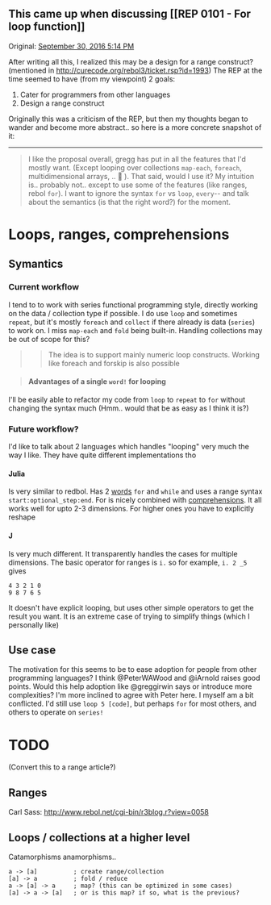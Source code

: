 ## This came up when discussing [[REP 0101 - For loop function]]

Original: [September 30, 2016 5:14 PM](https://gitter.im/red/red?at=57ee5729d38f186520b3434a)

After writing all this, I realized this may be a design for a range construct? (mentioned in http://curecode.org/rebol3/ticket.rsp?id=1993)
The REP at the time seemed to have (from my viewpoint) 2 goals:

1. Cater for programmers from other languages
2. Design a range construct

Originally this was a criticism of the REP, but then my thoughts began to wander and become more abstract.. so here is a more concrete snapshot of it:

***
> I like the proposal overall, gregg has put in all the features that I'd mostly want. (Except looping over collections `map-each`, `foreach`,  multidimensional arrays, .. :tongue: ). That said, would I use it? My intuition is.. probably not.. except to use some of the features (like ranges, rebol `for`). I want to ignore the syntax `for` vs `loop`, `every`-- and talk about the semantics (is that the right word?) for the moment.
# Loops, ranges, comprehensions 
## Symantics
### Current workflow
I tend to to work with series functional programming style, directly working on the data / collection type if possible. I do use `loop` and sometimes `repeat`, but it's mostly `foreach` and `collect` if there already is data (`series`) to work on. I miss `map-each` and `fold` being built-in. Handling collections may be out of scope for this?
>> The idea is to support mainly numeric loop constructs. Working like foreach and forskip is also possible

> #### Advantages of a single `word!` for looping
I'll be easily able to refactor my code from `loop` to `repeat` to `for` without changing the syntax much (Hmm.. would that be as easy as I think it is?)
### Future workflow?
I'd like to talk about 2 languages which handles "looping" very much the way I like. They have quite different implementations tho
#### Julia
Is very similar to redbol. Has 2 [words](http://julia.readthedocs.io/en/latest/manual/control-flow/#man-loops) `for` and `while` and uses a range syntax `start:optional_step:end`. For is nicely combined with [comprehensions](http://julia.readthedocs.io/en/latest/manual/arrays/#comprehensions). It all works well for upto 2-3 dimensions. For higher ones you have to explicitly reshape
#### J
Is very much different. It transparently handles the cases for multiple dimensions. The basic operator for ranges is `i.` so for example, `i. 2 _5` gives
```
4 3 2 1 0
9 8 7 6 5
```
It doesn't have explicit looping, but uses other simple operators to get the result you want. It is an extreme case of trying to simplify things (which I personally like)
## Use case
The motivation for this seems to be to ease adoption for people from other programming languages? I think @PeterWAWood and @iArnold raises good points. Would this help adoption like @greggirwin says or introduce more complexities? I'm more inclined to agree with Peter here. I myself am a bit conflicted. I'd still use `loop 5 [code]`, but perhaps `for` for most others, and others to operate on `series!`

# TODO
(Convert this to a range article?)
## Ranges
Carl Sass: http://www.rebol.net/cgi-bin/r3blog.r?view=0058

## Loops / collections at a higher level
Catamorphisms anamorphisms..
```
a -> [a]          ; create range/collection
[a] -> a          ; fold / reduce
a -> [a] -> a     ; map? (this can be optimized in some cases)
[a] -> a -> [a]   ; or is this map? if so, what is the previous?
```